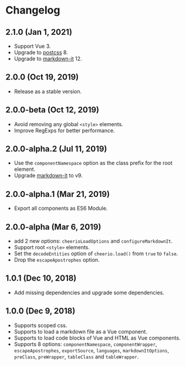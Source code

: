 # Changelog

## 2.1.0 (Jan 1, 2021)

- Support Vue 3.
- Upgrade to [postcss](https://github.com/postcss/postcss) 8.
- Upgrade to [markdown-it](https://github.com/markdown-it/markdown-it) 12.

## 2.0.0 (Oct 19, 2019)

- Release as a stable version.

## 2.0.0-beta (Oct 12, 2019)

- Avoid removing any global `<style>` elements.
- Improve RegExps for better performance.

## 2.0.0-alpha.2 (Jul 11, 2019)

- Use the `componentNamespace` option as the class prefix for the root element.
- Upgrade [markdown-it](https://github.com/markdown-it/markdown-it) to v9.

## 2.0.0-alpha.1 (Mar 21, 2019)

- Export all components as ES6 Module.

## 2.0.0-alpha (Mar 6, 2019)

- add 2 new options: `cheerioLoadOptions` and `configureMarkdownIt`.
- Support root `<style>` elements.
- Set the `decodeEntities` option of `cheerio.load()` from `true` to `false`.
- Drop the `escapeApostrophes` option.

## 1.0.1 (Dec 10, 2018)

- Add missing dependencies and upgrade some dependencies.

## 1.0.0 (Dec 9, 2018)

- Supports scoped css.
- Supports to load a markdown file as a Vue component.
- Supports to load code blocks of Vue and HTML as Vue components.
- Supports 8 options: `componentNamespace`, `componentWrapper`, `escapeApostrophes`, `exportSource`, `languages`, `markdownItOptions`, `preClass`, `preWrapper`, `tableClass` and `tableWrapper`.

